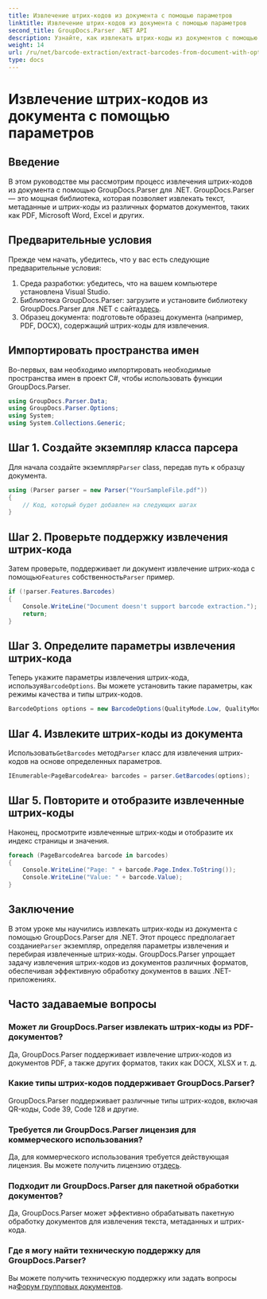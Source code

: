 ```yaml
---
title: Извлечение штрих-кодов из документа с помощью параметров
linktitle: Извлечение штрих-кодов из документа с помощью параметров
second_title: GroupDocs.Parser .NET API
description: Узнайте, как извлекать штрих-коды из документов с помощью GroupDocs.Parser для .NET. Подробное руководство с примерами кода и часто задаваемыми вопросами.
weight: 14
url: /ru/net/barcode-extraction/extract-barcodes-from-document-with-options/
type: docs
---
```

# Извлечение штрих-кодов из документа с помощью параметров

## Введение
В этом руководстве мы рассмотрим процесс извлечения штрих-кодов из документа с помощью GroupDocs.Parser для .NET. GroupDocs.Parser — это мощная библиотека, которая позволяет извлекать текст, метаданные и штрих-коды из различных форматов документов, таких как PDF, Microsoft Word, Excel и других.
## Предварительные условия
Прежде чем начать, убедитесь, что у вас есть следующие предварительные условия:
1. Среда разработки: убедитесь, что на вашем компьютере установлена Visual Studio.
2.  Библиотека GroupDocs.Parser: загрузите и установите библиотеку GroupDocs.Parser для .NET с сайта[здесь](https://releases.groupdocs.com/parser/net/).
3. Образец документа: подготовьте образец документа (например, PDF, DOCX), содержащий штрих-коды для извлечения.

## Импортировать пространства имен
Во-первых, вам необходимо импортировать необходимые пространства имен в проект C#, чтобы использовать функции GroupDocs.Parser.
```csharp
using GroupDocs.Parser.Data;
using GroupDocs.Parser.Options;
using System;
using System.Collections.Generic;
```
## Шаг 1. Создайте экземпляр класса парсера
 Для начала создайте экземпляр`Parser` class, передав путь к образцу документа.
```csharp
using (Parser parser = new Parser("YourSampleFile.pdf"))
{
    // Код, который будет добавлен на следующих шагах
}
```
## Шаг 2. Проверьте поддержку извлечения штрих-кода
 Затем проверьте, поддерживает ли документ извлечение штрих-кода с помощью`Features` собственность`Parser` пример.
```csharp
if (!parser.Features.Barcodes)
{
    Console.WriteLine("Document doesn't support barcode extraction.");
    return;
}
```
## Шаг 3. Определите параметры извлечения штрих-кода
 Теперь укажите параметры извлечения штрих-кода, используя`BarcodeOptions`. Вы можете установить такие параметры, как режимы качества и типы штрих-кодов.
```csharp
BarcodeOptions options = new BarcodeOptions(QualityMode.Low, QualityMode.Low, "QR");
```
## Шаг 4. Извлеките штрих-коды из документа
 Использовать`GetBarcodes` метод`Parser` класс для извлечения штрих-кодов на основе определенных параметров.
```csharp
IEnumerable<PageBarcodeArea> barcodes = parser.GetBarcodes(options);
```
## Шаг 5. Повторите и отобразите извлеченные штрих-коды
Наконец, просмотрите извлеченные штрих-коды и отобразите их индекс страницы и значения.
```csharp
foreach (PageBarcodeArea barcode in barcodes)
{
    Console.WriteLine("Page: " + barcode.Page.Index.ToString());
    Console.WriteLine("Value: " + barcode.Value);
}
```

## Заключение
 В этом уроке мы научились извлекать штрих-коды из документа с помощью GroupDocs.Parser для .NET. Этот процесс предполагает создание`Parser` экземпляр, определяя параметры извлечения и перебирая извлеченные штрих-коды. GroupDocs.Parser упрощает задачу извлечения штрих-кодов из документов различных форматов, обеспечивая эффективную обработку документов в ваших .NET-приложениях.

## Часто задаваемые вопросы
### Может ли GroupDocs.Parser извлекать штрих-коды из PDF-документов?
Да, GroupDocs.Parser поддерживает извлечение штрих-кодов из документов PDF, а также других форматов, таких как DOCX, XLSX и т. д.
### Какие типы штрих-кодов поддерживает GroupDocs.Parser?
GroupDocs.Parser поддерживает различные типы штрих-кодов, включая QR-коды, Code 39, Code 128 и другие.
### Требуется ли GroupDocs.Parser лицензия для коммерческого использования?
 Да, для коммерческого использования требуется действующая лицензия. Вы можете получить лицензию от[здесь](https://purchase.groupdocs.com/buy).
### Подходит ли GroupDocs.Parser для пакетной обработки документов?
Да, GroupDocs.Parser может эффективно обрабатывать пакетную обработку документов для извлечения текста, метаданных и штрих-кода.
### Где я могу найти техническую поддержку для GroupDocs.Parser?
 Вы можете получить техническую поддержку или задать вопросы на[Форум групповых документов](https://forum.groupdocs.com/c/parser/17).